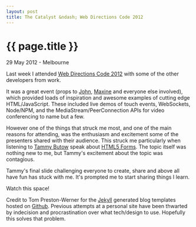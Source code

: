 ```yaml
---
layout: post
title: The Catalyst &ndash; Web Directions Code 2012
---
```


{{ page.title }}
================

<p class="meta">29 May 2012 - Melbourne</p>

Last week I attended [Web Directions Code 2012](http://code12melb.webdirections.org/) with some of 
the other developers from work.

It was a great event (props to [John](https://twitter.com/johnallsopp), 
[Maxine](https://twitter.com/maxine) and everyone else involved), which provided loads of inspiration
 and awesome examples of cutting edge HTML/JavaScript. These included live demos of touch events, 
 WebSockets, Node/NPM, and the Medi­aStream/Peer­Con­nec­tion APIs for video conferencing to name but a 
 few.

However one of the things that struck me most, and one of the main reasons for attending, was the 
enthusiasm and excitement some of the presenters shared with their audience. This struck me 
particularly when listening to [Tammy Butow](http://twitter.com/tammybutow) speak about 
[HTML5 Forms](http://www.slideshare.net/tammybutow/html5-fantastic-forms-for-mobile-web). 
The topic itself was nothing new to me, but Tammy's excitement about the topic was contagious. 

Tammy's final slide challenging everyone to create, share and above all have fun has stuck with me. 
It's prompted me to start sharing things I learn.

Watch this space!

<footer>
<p>
Credit to Tom Preston-Werner for the <a href="http://github.com/mojombo/jekyll">Jekyll</a> generated 
blog templates hosted on <a href="http://github.com/">Github</a>. Previous attempts at a personal 
site have been thwarted by indecision and procrastination over what tech/design to use. Hopefully 
this solves that problem.
</p>
</footer>